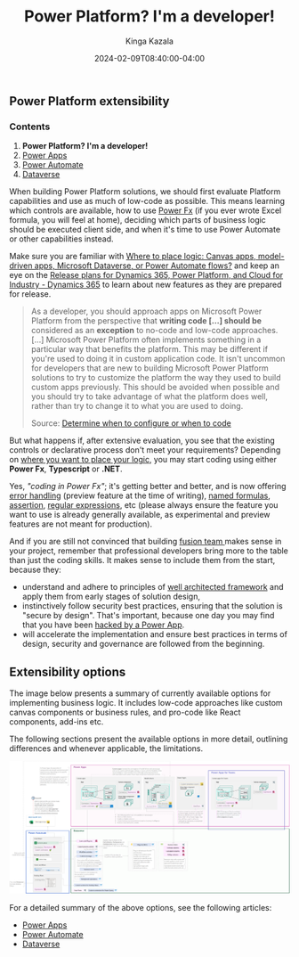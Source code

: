 ﻿---
title: "Power Platform? I'm a developer!"
date: 2024-02-09T08:40:00-04:00
author: "Kinga Kazala"
githubname: kkazala
categories: ["Community post"]
images:
- images/thumbnail.png
tags: []
type: "regular"
---

## Power Platform extensibility

### Contents

1. **Power Platform? I'm a developer!**
1. [Power Apps](powerApps.md)
1. [Power Automate](./PowerAutomate.md)
1. [Dataverse](Dataverse.md)

When building Power Platform solutions, we should first evaluate Platform capabilities and use as much of low-code as possible.
This means learning which controls are available, how to use [Power Fx](https://learn.microsoft.com/en-us/power-platform/power-fx/overview) (if you ever wrote Excel formula, you will feel at home), deciding which parts of business logic should be executed client side, and when it's time to use Power Automate or other capabilities instead.

Make sure you are familiar with [Where to place logic: Canvas apps, model-driven apps, Microsoft Dataverse, or Power Automate flows?](https://learn.microsoft.com/en-us/power-apps/guidance/planning/logic) and keep an eye on the [Release plans for Dynamics 365, Power Platform, and Cloud for Industry - Dynamics 365](https://learn.microsoft.com/en-us/dynamics365/release-plans/) to learn about new features as they are prepared for release.

>As a developer, you should approach apps on Microsoft Power Platform from the perspective that **writing code […] should be** considered as an **exception** to no-code and low-code approaches. […]
Microsoft Power Platform often implements something in a particular way that benefits the platform. This may be different if you're used to doing it in custom application code. It isn't uncommon for developers that are new to building Microsoft Power Platform solutions to try to customize the platform the way they used to build custom apps previously. This should be avoided when possible and you should try to take advantage of what the platform does well, rather than try to change it to what you are used to doing.
>
>Source: [Determine when to configure or when to code](https://learn.microsoft.com/en-us/training/modules/introduction-power-platform-extend/configure-code)

But what happens if, after extensive evaluation, you see that the existing controls or declarative process don't meet your requirements? Depending on [where you want to place your logic](https://learn.microsoft.com/en-us/power-apps/guidance/planning/logic), you may start coding using either **Power Fx**, **Typescript** or **.NET**.

Yes, _"coding in Power Fx"_; it's getting better and better, and is now offering [error handling](https://learn.microsoft.com/en-us/power-platform/power-fx/error-handling) (preview feature at the time of writing), [named formulas](https://learn.microsoft.com/en-us/power-platform/power-fx/reference/object-app#formulas-property), [assertion](https://learn.microsoft.com/en-us/power-platform/power-fx/reference/function-assert), [regular expressions](https://learn.microsoft.com/en-us/power-platform/power-fx/reference/function-ismatch), etc (please always ensure the feature you want to use is already generally available, as experimental and preview features are not meant for production).

And if you are still not convinced that building [fusion team ](https://learn.microsoft.com/en-us/power-platform/developer/fusion-development) makes sense in your project, remember that professional developers bring more to the table than just the coding skills. It makes sense to include them from the start, because they:

- understand and adhere to principles of [well architected framework](https://learn.microsoft.com/en-us/industry/well-architected/overview) and apply them from early stages of solution design,
- instinctively follow security best practices, ensuring that the solution is "secure by design". That's important, because one day you may find that you have been [hacked by a Power App](https://dev.to/wyattdave/ive-just-been-hacked-by-a-power-app-1fj4).
- will accelerate the implementation and ensure best practices in terms of design, security and governance are followed from the beginning.


## Extensibility options

The image below presents a summary of currently available options for implementing business logic. It includes low-code approaches like custom canvas components or business rules, and pro-code like React components, add-ins etc.

The following sections present the available options in more detail, outlining differences and whenever applicable, the limitations.

![Extensibility options](./images/Extensibility.png)

For a detailed summary of the above options, see the following articles:

- [Power Apps](powerApps.md)
- [Power Automate](./PowerAutomate.md)
- [Dataverse](Dataverse.md)
